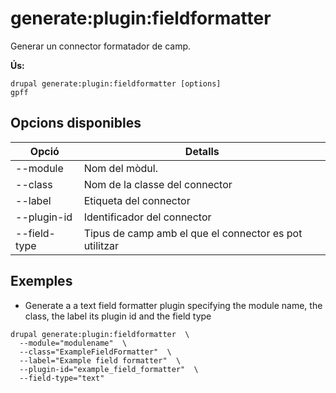 # generate:plugin:fieldformatter
Generar un connector formatador de camp.

**Ús:**
```
drupal generate:plugin:fieldformatter [options]
gpff
```

## Opcions disponibles
Opció | Detalls
-------|-------------
--module | Nom del mòdul.
--class | Nom de la classe del connector
--label | Etiqueta del connector
--plugin-id | Identificador del connector
--field-type | Tipus de camp amb el que el connector es pot utilitzar

## Exemples
* Generate a a text field formatter plugin specifying the module name, the class, the label its plugin id and the field type
```
drupal generate:plugin:fieldformatter  \
  --module="modulename"  \
  --class="ExampleFieldFormatter"  \
  --label="Example field formatter"  \
  --plugin-id="example_field_formatter"  \
  --field-type="text"
```
